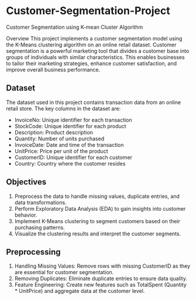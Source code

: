 # Customer-Segmentation-Project
Customer Segmentation using K-mean Cluster Algorithm 

Overview
This project implements a customer segmentation model using the K-Means clustering algorithm on an online retail dataset. Customer segmentation is a powerful marketing tool that divides a customer base into groups of individuals with similar characteristics. This enables businesses to tailor their marketing strategies, enhance customer satisfaction, and improve overall business performance.

## Dataset
The dataset used in this project contains transaction data from an online retail store. The key columns in the dataset are:

- InvoiceNo: Unique identifier for each transaction
- StockCode: Unique identifier for each product
- Description: Product description
- Quantity: Number of units purchased
- InvoiceDate: Date and time of the transaction
- UnitPrice: Price per unit of the product
- CustomerID: Unique identifier for each customer
- Country: Country where the customer resides

## Objectives
1. Preprocess the data to handle missing values, duplicate entries, and data transformations.
2. Perform Exploratory Data Analysis (EDA) to gain insights into customer behavior.
3. Implement K-Means clustering to segment customers based on their purchasing patterns.
4. Visualize the clustering results and interpret the customer segments.

## Preprocessing
1. Handling Missing Values: Remove rows with missing CustomerID as they are essential for customer segmentation.
2. Removing Duplicates: Eliminate duplicate entries to ensure data quality.
3. Feature Engineering: Create new features such as TotalSpent (Quantity * UnitPrice) and aggregate data at the customer level.
